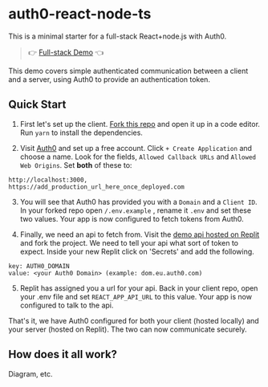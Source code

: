 # auth0-react-node-ts

This is a minimal starter for a full-stack React+node.js with Auth0.

> 👉 [Full-stack Demo](https://auth0-react-node-ts-domv.vercel.app) 👈

This demo covers simple authenticated communication between a client and a server, using Auth0 to provide an authentication token.

## Quick Start

1. First let's set up the client. [Fork this repo](https://github.com/DomVinyard/auth0-react-node-ts/fork) and open it up in a code editor. Run `yarn` to install the dependencies.

2. Visit [Auth0](https://manage.auth0.com) and set up a free account. Click `+ Create Application` and choose a name. Look for the fields, `Allowed Callback URLs` and `Allowed Web Origins`. Set **both** of these to:

```
http://localhost:3000, https://add_production_url_here_once_deployed.com
```

3. You will see that Auth0 has provided you with a `Domain` and a `Client ID`. In your forked repo open `/.env.example` , rename it `.env` and set these two values. Your app is now configured to fetch tokens from Auth0.

4. Finally, we need an api to fetch from. Visit the [demo api hosted on Replit](https://replit.com/@DomVinyard/checkauth#index.js) and fork the project. We need to tell your api what sort of token to expect. Inside your new Replit click on 'Secrets' and add the following.

```
key: AUTH0_DOMAIN
value: <your Auth0 Domain> (example: dom.eu.auth0.com)
```

5. Replit has assigned you a url for your api. Back in your client repo, open your .env file and set `REACT_APP_API_URL` to this value. Your app is now configured to talk to the api.

That's it, we have Auth0 configured for both your client (hosted locally) and your server (hosted on Replit). The two can now communicate securely.

## How does it all work?

Diagram, etc.
